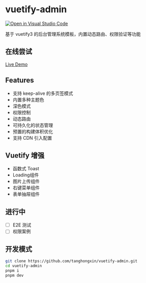 # vuetify-admin

[![Open in Visual Studio Code](https://img.shields.io/static/v1?logo=visualstudiocode&label=&message=Open%20in%20Visual%20Studio%20Code&labelColor=2c2c32&color=007acc&logoColor=007acc)](https://open.vscode.dev/organization/repository)

基于 vuetify3 的后台管理系统模板，内置动态路由、权限验证等功能

## 在线尝试

[Live Demo](https://vuetify.ado.icu)

## Features

- 支持 keep-alive 的多页签模式
- 内置多种主题色
- 深色模式
- 权限控制
- 动态路由
- 可持久化的状态管理
- 预置的构建体积优化
- 支持 CDN 引入配置

## Vuetify 增强

- 函数式 Toast
- Loading组件
- 图片上传组件
- 右键菜单组件
- 表单抽屉组件

## 进行中

- [ ] E2E 测试
- [ ] 权限案例

## 开发模式

```bash
git clone https://github.com/tanghongxin/vuetify-admin.git
cd vuetify-admin
pnpm i
pnpm dev
```
